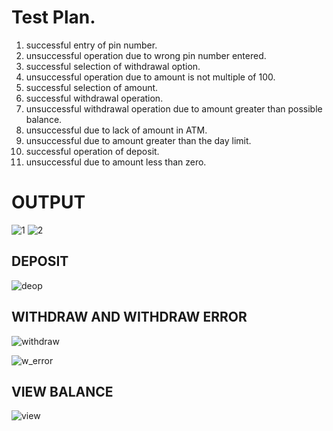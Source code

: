 # Test Plan.

1. successful entry of pin number.
2. unsuccessful operation due to wrong pin number entered.
3. successful selection of withdrawal option.
4. unsuccessful operation due to amount is not multiple of 100.
5. successful selection of amount.
6. successful withdrawal operation.
7. unsuccessful withdrawal operation due to amount greater than possible balance.
8. unsuccessful due to lack of amount in ATM.
9. unsuccessful due to amount greater than the day limit.
10. successful operation of deposit.
11. unsuccessful due to amount less than zero.


# OUTPUT
![1](https://user-images.githubusercontent.com/68550769/153584327-7f46c61e-e4ff-48a9-9dbe-cb647a88e96c.jpg)
![2](https://user-images.githubusercontent.com/68550769/153584368-37d0e9f6-014e-446a-9963-bae69379e7b4.jpg)

## DEPOSIT
![deop](https://user-images.githubusercontent.com/68550769/153584410-745492cf-c3e9-49dd-a467-498d8a301b63.jpg)

## WITHDRAW AND WITHDRAW ERROR
![withdraw](https://user-images.githubusercontent.com/68550769/153584444-d338f43e-372f-4931-b032-3d75ba70f872.jpg)

![w_error](https://user-images.githubusercontent.com/68550769/153584484-2cf3f23b-0802-40c2-91ef-2f039a2a9e55.jpg)

## VIEW BALANCE
![view](https://user-images.githubusercontent.com/68550769/153584548-d6be422e-5ced-4fda-bf72-bf3b55f2e269.jpg)

